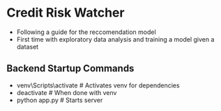 # Credit Risk Watcher

- Following a guide for the reccomendation model
- First time with exploratory data analysis and training a model given a dataset

## Backend Startup Commands
- venv\Scripts\activate # Activates venv for dependencies
- deactivate # When done with venv
- python app.py # Starts server